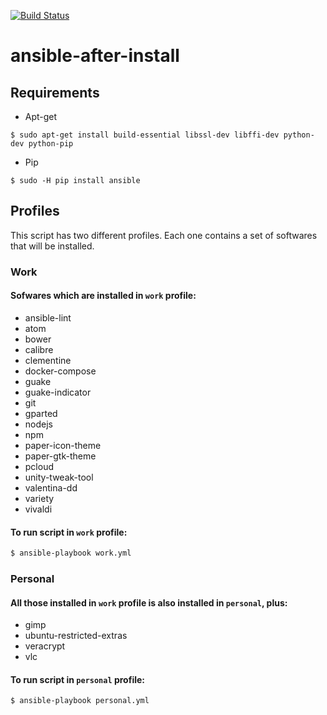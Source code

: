 [![Build Status](https://travis-ci.org/brunosavyofs/ansible-after-install.svg?branch=master)](https://travis-ci.org/brunosavyofs/ansible-after-install)

# ansible-after-install

## Requirements

- Apt-get
```
$ sudo apt-get install build-essential libssl-dev libffi-dev python-dev python-pip
```

- Pip
```
$ sudo -H pip install ansible
```

## Profiles

This script has two different profiles. Each one contains a set of softwares that will be installed.

### Work
#### Sofwares which are installed in ```work``` profile:
- ansible-lint
- atom
- bower
- calibre
- clementine
- docker-compose
- guake
- guake-indicator
- git
- gparted
- nodejs
- npm
- paper-icon-theme
- paper-gtk-theme
- pcloud
- unity-tweak-tool
- valentina-dd
- variety
- vivaldi

#### To run script in ```work``` profile:
```bash
$ ansible-playbook work.yml
```

### Personal
#### All those installed in ```work``` profile is also installed in ```personal```, plus:

- gimp
- ubuntu-restricted-extras
- veracrypt
- vlc

#### To run script in ```personal``` profile:
```bash
$ ansible-playbook personal.yml
```
